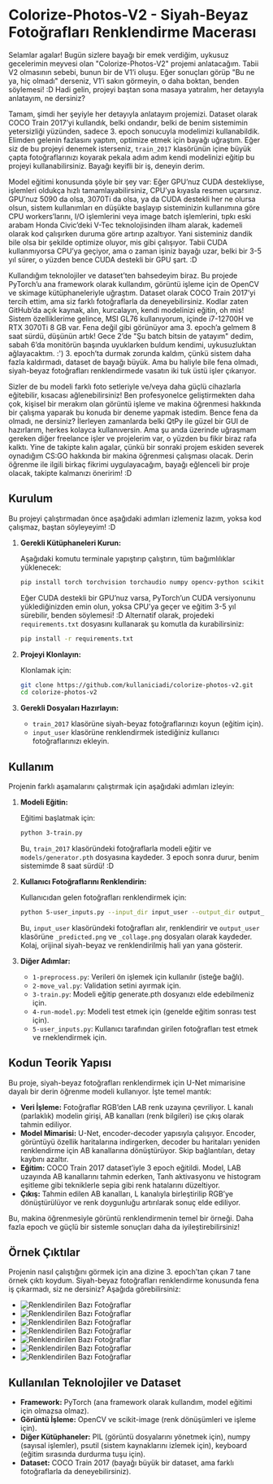 # Colorize-Photos-V2 - Siyah-Beyaz Fotoğrafları Renklendirme Macerası

Selamlar agalar! Bugün sizlere bayağı bir emek verdiğim, uykusuz gecelerimin meyvesi olan "Colorize-Photos-V2" projemi anlatacağım. Tabii V2 olmasının sebebi, bunun bir de V1’i oluşu. Eğer sonuçları görüp "Bu ne ya, hiç olmadı" derseniz, V1’i sakın görmeyin, o daha boktan, benden söylemesi! :D Hadi gelin, projeyi baştan sona masaya yatıralım, her detayıyla anlatayım, ne dersiniz?

Tamam, şimdi her şeyiyle her detayıyla anlatayım projemizi. Dataset olarak COCO Train 2017’yi kullandık, belki ondandır, belki de benim sistemimin yetersizliği yüzünden, sadece 3. epoch sonucuyla modelimizi kullanabildik. Elimden gelenin fazlasını yaptım, optimize etmek için bayağı uğraştım. Eğer siz de bu projeyi denemek isterseniz, `train_2017` klasörünün içine büyük çapta fotoğraflarınızı koyarak pekala adım adım kendi modelinizi eğitip bu projeyi kullanabilirsiniz. Bayağı keyifli bir iş, deneyin derim.

Model eğitimi konusunda şöyle bir şey var: Eğer GPU’nuz CUDA destekliyse, işlemleri oldukça hızlı tamamlayabilirsiniz, CPU’ya kıyasla resmen uçarsınız. GPU’nuz 5090 da olsa, 3070Ti da olsa, ya da CUDA destekli her ne olursa olsun, sistem kullanımları en düşükte başlayıp sisteminizin kullanımına göre CPU workers’larını, I/O işlemlerini veya image batch işlemlerini, tıpkı eski arabam Honda Civic’deki V-Tec teknolojisinden ilham alarak, kademeli olarak kod çalışırken duruma göre artırıp azaltıyor. Yani sisteminiz dandik bile olsa bir şekilde optimize oluyor, mis gibi çalışıyor. Tabii CUDA kullanmıyorsa CPU’ya geçiyor, ama o zaman işiniz bayağı uzar, belki bir 3-5 yıl sürer, o yüzden bence CUDA destekli bir GPU şart. :D

Kullandığım teknolojiler ve dataset’ten bahsedeyim biraz. Bu projede PyTorch’u ana framework olarak kullandım, görüntü işleme için de OpenCV ve skimage kütüphaneleriyle uğraştım. Dataset olarak COCO Train 2017’yi tercih ettim, ama siz farklı fotoğraflarla da deneyebilirsiniz. Kodlar zaten GitHub’da açık kaynak, alın, kurcalayın, kendi modelinizi eğitin, oh mis! Sistem özelliklerime gelince, MSI GL76 kullanıyorum, içinde i7-12700H ve RTX 3070Ti 8 GB var. Fena değil gibi görünüyor ama 3. epoch’a gelmem 8 saat sürdü, düşünün artık! Gece 2’de "Şu batch bitsin de yatayım" dedim, sabah 6’da monitörün başında uyuklarken buldum kendimi, uykusuzluktan ağlayacaktım. :') 3. epoch’ta durmak zorunda kaldım, çünkü sistem daha fazla kaldırmadı, dataset de bayağı büyük. Ama bu haliyle bile fena olmadı, siyah-beyaz fotoğrafları renklendirmede vasatın iki tuk üstü işler çıkarıyor.

Sizler de bu modeli farklı foto setleriyle ve/veya daha güçlü cihazlarla eğitebilir, kısacası ağlenebilirsiniz! Ben profesyonelce geliştirmekten daha çok, kişisel bir merakım olan görüntü işleme ve makina öğrenmesi hakkında bir çalışma yaparak bu konuda bir deneme yapmak istedim. Bence fena da olmadı, ne dersiniz? İlerleyen zamanlarda belki QtPy ile güzel bir GUI de hazırlarım, herkes kolayca kullanıversin. Ama şu anda üzerinde uğraşmam gereken diğer freelance işler ve projelerim var, o yüzden bu fikir biraz rafa kalktı. Yine de takipte kalın agalar, çünkü bir sonraki projem eskiden severek oynadığım CS:GO hakkında bir makina öğrenmesi çalışması olacak. Derin öğrenme ile ilgili birkaç fikrimi uygulayacağım, bayağı eğlenceli bir proje olacak, takipte kalmanızı öneririm! :D

## Kurulum

Bu projeyi çalıştırmadan önce aşağıdaki adımları izlemeniz lazım, yoksa kod çalışmaz, baştan söyleyeyim! :D

1. **Gerekli Kütüphaneleri Kurun:**

   Aşağıdaki komutu terminale yapıştırıp çalıştırın, tüm bağımlılıklar yüklenecek:

   ```bash
   pip install torch torchvision torchaudio numpy opencv-python scikit-image pillow psutil keyboard
   ```

   Eğer CUDA destekli bir GPU’nuz varsa, PyTorch’un CUDA versiyonunu yüklediğinizden emin olun, yoksa CPU’ya geçer ve eğitim 3-5 yıl sürebilir, benden söylemesi! :D Alternatif olarak, projedeki `requirements.txt` dosyasını kullanarak şu komutla da kurabilirsiniz:

   ```bash
   pip install -r requirements.txt
   ```

2. **Projeyi Klonlayın:**

   Klonlamak için:

   ```bash
   git clone https://github.com/kullaniciadi/colorize-photos-v2.git
   cd colorize-photos-v2
   ```

3. **Gerekli Dosyaları Hazırlayın:**

   - `train_2017` klasörüne siyah-beyaz fotoğraflarınızı koyun (eğitim için).
   - `input_user` klasörüne renklendirmek istediğiniz kullanıcı fotoğraflarınızı ekleyin.

## Kullanım

Projenin farklı aşamalarını çalıştırmak için aşağıdaki adımları izleyin:

1. **Modeli Eğitin:**

   Eğitimi başlatmak için:

   ```bash
   python 3-train.py
   ```

   Bu, `train_2017` klasöründeki fotoğraflarla modeli eğitir ve `models/generator.pth` dosyasına kaydeder. 3 epoch sonra durur, benim sistemimde 8 saat sürdü! :D

2. **Kullanıcı Fotoğraflarını Renklendirin:**

   Kullanıcıdan gelen fotoğrafları renklendirmek için:

   ```bash
   python 5-user_inputs.py --input_dir input_user --output_dir output_user
   ```

   Bu, `input_user` klasöründeki fotoğrafları alır, renklendirir ve `output_user` klasörüne `_predicted.png` ve `_collage.png` dosyaları olarak kaydeder. Kolaj, orijinal siyah-beyaz ve renklendirilmiş hali yan yana gösterir.

3. **Diğer Adımlar:**

   - `1-preprocess.py`: Verileri ön işlemek için kullanılır (isteğe bağlı).
   - `2-move_val.py`: Validation setini ayırmak için.
   - `3-train.py`: Modeli eğitip generate.pth dosyanızı elde edebilmeniz için.
   - `4-run-model.py`: Modeli test etmek için (genelde eğitim sonrası test için).
   - `5-user_inputs.py`: Kullanıcı tarafından girilen fotoğrafları test etmek ve rneklendirmek için.
## Kodun Teorik Yapısı

Bu proje, siyah-beyaz fotoğrafları renklendirmek için U-Net mimarisine dayalı bir derin öğrenme modeli kullanıyor. İşte temel mantık:

- **Veri İşleme:** Fotoğraflar RGB’den LAB renk uzayına çevriliyor. L kanalı (parlaklık) modelin girişi, AB kanalları (renk bilgileri) ise çıkış olarak tahmin ediliyor.
- **Model Mimarisi:** U-Net, encoder-decoder yapısıyla çalışıyor. Encoder, görüntüyü özellik haritalarına indirgerken, decoder bu haritaları yeniden renklendirme için AB kanallarına dönüştürüyor. Skip bağlantıları, detay kaybını azaltır.
- **Eğitim:** COCO Train 2017 dataset’iyle 3 epoch eğitildi. Model, LAB uzayında AB kanallarını tahmin ederken, Tanh aktivasyonu ve histogram eşitleme gibi tekniklerle sepia gibi renk hatalarını düzeltiyor.
- **Çıkış:** Tahmin edilen AB kanalları, L kanalıyla birleştirilip RGB’ye dönüştürülüyor ve renk doygunluğu artırılarak sonuç elde ediliyor.

Bu, makina öğrenmesiyle görüntü renklendirmenin temel bir örneği. Daha fazla epoch ve güçlü bir sistemle sonuçları daha da iyileştirebilirsiniz!

## Örnek Çıktılar

Projenin nasıl çalıştığını görmek için ana dizine 3. epoch’tan çıkan 7 tane örnek çıktı koydum. Siyah-beyaz fotoğrafları renklendirme konusunda fena iş çıkarmadı, siz ne dersiniz? Aşağıda görebilirsiniz:

- ![Renklendirilen Bazı Fotoğraflar](./1.jpg)
- ![Renklendirilen Bazı Fotoğraflar](./2.jpg)
- ![Renklendirilen Bazı Fotoğraflar](./3.jpg)
- ![Renklendirilen Bazı Fotoğraflar](./4.jpg)
- ![Renklendirilen Bazı Fotoğraflar](./5.jpg)
- ![Renklendirilen Bazı Fotoğraflar](./6.jpg)
- ![Renklendirilen Bazı Fotoğraflar](./7.jpg)

## Kullanılan Teknolojiler ve Dataset

- **Framework:** PyTorch (ana framework olarak kullandım, model eğitimi için olmazsa olmaz).
- **Görüntü İşleme:** OpenCV ve scikit-image (renk dönüşümleri ve işleme için).
- **Diğer Kütüphaneler:** PIL (görüntü dosyalarını yönetmek için), numpy (sayısal işlemler), psutil (sistem kaynaklarını izlemek için), keyboard (eğitim sırasında durdurma tuşu için).
- **Dataset:** COCO Train 2017 (bayağı büyük bir dataset, ama farklı fotoğraflarla da deneyebilirsiniz).
